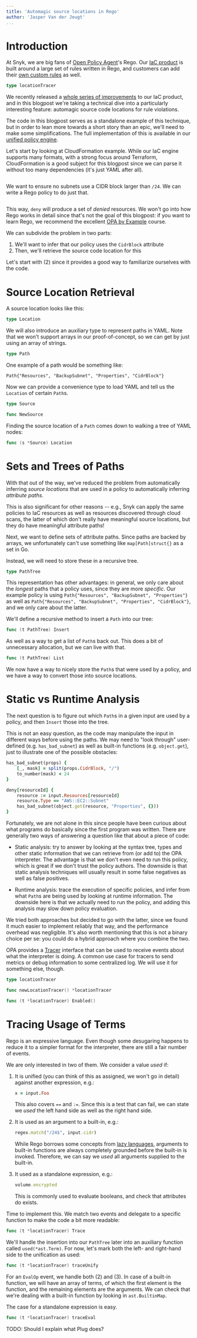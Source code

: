 ```yaml
---
title: 'Automagic source locations in Rego'
author: 'Jasper Van der Jeugt'
...
```


# Introduction

At Snyk, we are big fans of [Open Policy Agent]'s Rego.
Our [IaC product] is built around a large set of rules written in Rego,
and customers can add their [own custom rules] as well.

~~~{.go snippet="main.go"}
type locationTracer
~~~

We recently released a [whole series of improvements] to our IaC product, and
in this blogpost we're taking a technical dive into a particularly interesting
feature: automagic source code locations for rule violations.

[Open Policy Agent]: https://www.openpolicyagent.org/
[IaC product]: https://snyk.io/product/infrastructure-as-code-security/
[own custom rules]: https://docs.snyk.io/scan-infrastructure/build-your-own-custom-rules/build-your-own-iac+-to-cloud-custom-rules
[whole series of improvements]: https://snyk.io/blog/announcing-iac-plus-early-access/

The code in this blogpost serves as a standalone example of this technique,
but in order to lean more towards a short story than an epic, we'll need to
make some simplifications.  The full implementation of this is available
in our [unified policy engine].

[unified policy engine]: https://github.com/snyk/policy-engine/

Let's start by looking at CloudFormation example.  While our IaC engine supports
many formats, with a strong focus around Terraform, CloudFormation is a good
subject for this blogpost since we can parse it without too many dependencies
(it's just YAML after all).

~~~{.yaml include="template.yml"}
~~~

We want to ensure no subnets use a CIDR block larger than `/24`.  We can write
a Rego policy to do just that.

~~~{.ruby include="policy.rego"}
~~~

This way, `deny` will produce a set of _denied_ resources.  We won't go into how
Rego works in detail since that's not the goal of this blogpost: if you want to
learn Rego, we recommend the excellent [OPA by Example] course.

[OPA by Example]: https://academy.styra.com/courses/opa-by-example

We can subdivide the problem in two parts:

1.  We'll want to infer that our policy uses the `CidrBlock` attribute
2.  Then, we'll retrieve the source code location for this

Let's start with (2) since it provides a good way to familiarize ourselves with
the code.

# Source Location Retrieval

A source location looks like this:

~~~{.go snippet="main.go"}
type Location
~~~

We will also introduce an auxiliary type to represent paths in YAML.  Note that
we won't support arrays in our proof-of-concept, so we can get by just using an
array of strings.

~~~{.go snippet="main.go"}
type Path
~~~

One example of a path would be something like:

~~~{.go}
Path{"Resources", "BackupSubnet", "Properties", "CidrBlock"}
~~~

Now we can provide a convenience type to load YAML and tell us the `Location`
of certain `Path`s.

~~~{.go snippet="main.go"}
type Source
~~~

~~~{.go snippet="main.go"}
func NewSource
~~~

Finding the source location of a `Path` comes down to walking a tree of YAML
nodes:

~~~{.go snippet="main.go"}
func (s *Source) Location
~~~

# Sets and Trees of Paths

With that out of the way, we've reduced the problem from automatically
inferring _source locations_ that are used in a policy to automatically
inferring _attribute paths_.

This is also significant for other reasons -- e.g., Snyk can apply the same
policies to IaC resources as well as resources discovered through cloud scans,
the latter of which don't really have meaningful source locations, but they do
have meaningful attribute paths!

Next, we want to define sets of attribute paths.  Since paths are backed by
arrays, we unfortunately can't use something like `map[Path]struct{}` as a set
in Go.

Instead, we will need to store these in a recursive tree.

~~~{.go snippet="main.go"}
type PathTree
~~~

This representation has other advantages: in general, we only care about the
_longest_ paths that a policy uses, since they are more _specific_.
Our example policy is using
`Path{"Resources", "BackupSubnet", "Properties"}` as well as
`Path{"Resources", "BackupSubnet", "Properties", "CidrBlock"}`, and we only
care about the latter.

We'll define a recursive method to insert a `Path` into our tree:

~~~{.go snippet="main.go"}
func (t PathTree) Insert
~~~

As well as a way to get a list of `Path`s back out.  This does a bit of
unnecessary allocation, but we can live with that.

~~~{.go snippet="main.go"}
func (t PathTree) List
~~~

We now have a way to nicely store the `Path`s that were used by a policy, and we
have a way to convert those into source locations.

# Static vs Runtime Analysis

The next question is to figure out which `Path`s in a given input are used by
a policy, and then `Insert` those into the tree.

This is not an easy question, as the code may manipulate the input in different
ways before using the paths.  We may need to "look through" user-defined
(e.g. `has_bad_subnet`) as well as built-in functions (e.g. `object.get`), just
to illustrate one of the possible obstacles:

```ruby
has_bad_subnet(props) {
	[_, mask] = split(props.CidrBlock, "/")
	to_number(mask) < 24
}

deny[resourceId] {
	resource := input.Resources[resourceId]
	resource.Type == "AWS::EC2::Subnet"
	has_bad_subnet(object.get(resource, "Properties", {}))
}
```

Fortunately, we are not alone in this since people have been curious about what
programs do basically since the first program was written.  There are generally
two ways of answering a question like that about a piece of code:

 -  Static analysis: try to answer by looking at the syntax tree, types and
    other static information that we can retrieve from (or add to) the OPA
    interpreter.  The advantage is that we don't even need to run this policy,
    which is great if we don't trust the policy authors.  The downside is that
    static analysis techniques will usually result in some false negatives as
    well as false positives.

 -  Runtime analysis: trace the execution of specific policies, and infer from
    what `Path`s are being used by looking at runtime information.  The downside
    here is that we actually need to run the policy, and adding this analysis
    may slow down policy evaluation.

We tried both approaches but decided to go with the latter, since we found it
much easier to implement reliably that way, and the performance overhead was
negligible.  It's also worth mentioning that this is not a binary choice per se:
you could do a hybrid approach where you combine the two.

OPA provides a [Tracer] interface that can be used to receive events about what
the interpreter is doing.  A common use case for tracers to send metrics or
debug information to some centralized log.  We will use it for something else,
though.

[Tracer]: https://github.com/open-policy-agent/opa/blob/v0.57.0/topdown/trace.go

~~~{.go snippet="main.go"}
type locationTracer
~~~

~~~{.go snippet="main.go"}
func newLocationTracer() *locationTracer
~~~

~~~{.go snippet="main.go"}
func (t *locationTracer) Enabled()
~~~

# Tracing Usage of Terms

Rego is an expressive language.  Even though some desugaring happens to reduce
it to a simpler format for the interpreter, there are still a fair number of
events.

We are only interested in two of them.  We consider a value _used_ if:

1.  It is unified (you can think of this as assigned, we won't go in detail)
    against another expression, e.g.:

    ```ruby
    x = input.Foo
    ```

    This also covers `==` and `:=`.  Since this is a test that can fail, we
    can state we _used_ the left hand side as well as the right hand side.

2.  It is used as an argument to a built-in, e.g.:

    ```ruby
    regex.match("/24$", input.cidr)
    ```

    While Rego borrows some concepts from [lazy languages], arguments to
    built-in functions are always completely grounded before the built-in is
    invoked.  Therefore, we can say we _used_ all arguments supplied to the
    built-in.

3.  It used as a standalone expression, e.g.:

    ```ruby
    volume.encrypted
    ```

    This is commonly used to evaluate booleans, and check that attributes
    do exists.

[lazy languages]: https://en.wikipedia.org/wiki/Lazy_evaluation

Time to implement this.  We match two events and delegate to a specific function
to make the code a bit more readable:

~~~{.go snippet="main.go"}
func (t *locationTracer) Trace
~~~

We'll handle the insertion into our `PathTree` later into an auxiliary function
called `used(*ast.Term)`.  For now, let's mark both the left- and right-hand
side to the unification as used:

~~~{.go snippet="main.go"}
func (t *locationTracer) traceUnify
~~~

For an `EvalOp` event, we handle both (2) and (3).  In case of a built-in
function, we will have an array of terms, of which the first element is the
function, and the remaining elements are the arguments.  We can check that
we're dealing with a built-in function by looking in `ast.BuiltinMap`.

The case for a standalone expression is easy.

~~~{.go snippet="main.go"}
func (t *locationTracer) traceEval
~~~

TODO: Should I explain what Plug does?
